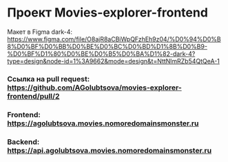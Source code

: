 # Проект Movies-explorer-frontend

Макет в Figma dark-4: https://www.figma.com/file/O8ajR8aCBiWpQFzhEh9z04/%D0%94%D0%B8%D0%BF%D0%BB%D0%BE%D0%BC%D0%BD%D1%8B%D0%B9-%D0%BF%D1%80%D0%BE%D0%B5%D0%BA%D1%82-dark-4?type=design&node-id=1%3A9662&mode=design&t=NttNlmRZb54QtQeA-1

### Ссылка на pull request: https://github.com/AGolubtsova/movies-explorer-frontend/pull/2

### Frontend: https://agolubtsova.movies.nomoredomainsmonster.ru

### Backend: https://api.agolubtsova.movies.nomoredomainsmonster.ru
